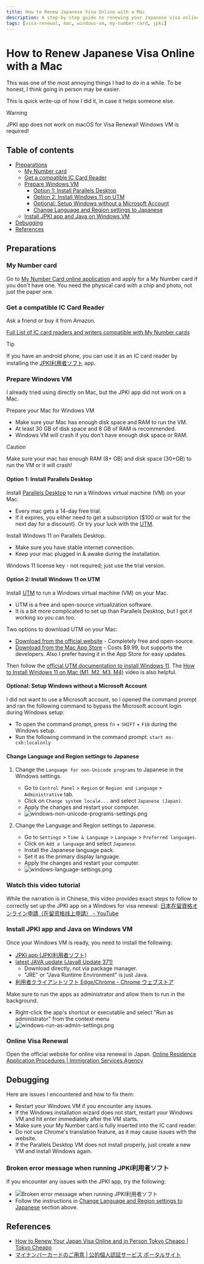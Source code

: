 ```yaml
---
title: How to Renew Japanese Visa Online with a Mac
description: A step-by-step guide to renewing your Japanese visa online using a Mac.
tags: [visa-renewal, mac, windows-vm, my-number-card, jpki]
---
```


# How to Renew Japanese Visa Online with a Mac

This was one of the most annoying things I had to do in a while.
To be honest, I think going in person may be easier.

This is quick write-up of how I did it, in case it helps someone else.

> [!WARNING]  
> JPKI app does not work on macOS for Visa Renewal! Windows VM is required!


## Table of contents <!-- omit in toc -->

* [Preparations](#preparations)
  * [My Number card](#my-number-card)
  * [Get a compatible IC Card Reader](#get-a-compatible-ic-card-reader)
  * [Prepare Windows VM](#prepare-windows-vm)
    * [Option 1: Install Parallels Desktop](#option-1-install-parallels-desktop)
    * [Option 2: Install Windows 11 on UTM](#option-2-install-windows-11-on-utm)
    * [Optional: Setup Windows without a Microsoft Account](#optional-setup-windows-without-a-microsoft-account)
    * [Change Language and Region settings to Japanese](#change-language-and-region-settings-to-japanese)
  * [Install JPKI app and Java on Windows VM](#install-jpki-app-and-java-on-windows-vm)
* [Debugging](#debugging)
* [References](#references)


## Preparations


### My Number card

Go to [My Number Card online application](https://www.kojinbango-card.go.jp/en-mynumber/) and apply for a My Number card if you don't have one. You need the physical card with a chip and photo, not just the paper one.


### Get a compatible IC Card Reader

Ask a friend or buy it from Amazon.

[Full List of IC card readers and writers compatible with My Number cards](https://www.jpki.go.jp/prepare/pdf/num_rwlist11.pdf)

> [!TIP]  
> If you have an android phone, you can use it as an IC card reader by installing the [JPKI利用者ソフト](https://play.google.com/store/apps/details?id=jp.go.jpki.mobile.utility&pcampaignid=web_share) app.


### Prepare Windows VM

I already tried using directly on Mac, but the JPKI app did not work on a Mac.

Prepare your Mac for Windows VM
* Make sure your Mac has enough disk space and RAM to run the VM.
* At least 30 GB of disk space and 8 GB of RAM is recommended.
* Windows VM will crash if you don't have enough disk space or RAM.

> [!CAUTION]  
> Make sure your mac has enough RAM (8+ GB) and disk space (30+GB) to run the VM or it will crash!


#### Option 1: Install Parallels Desktop

Install [Parallels Desktop](https://www.parallels.com/products/desktop/trial/) to run a Windows virtual machine (VM) on your Mac.
* Every mac gets a 14-day free trial.
* If it expires, you either need to get a subscription ($100 or wait for the next day for a discount). Or try your luck with the [UTM](#option-2-install-windows-11-on-utm).


Install Windows 11 on Parallels Desktop.
* Make sure you have stable internet connection.
* Keep your mac plugged in & awake during the installation.

Windows 11 license key - not required; just use the trial version.


#### Option 2: Install Windows 11 on UTM

Install [UTM](https://mac.getutm.app/) to run a Windows virtual machine (VM) on your Mac.
* UTM is a free and open-source virtualization software.
* It is a bit more complicated to set up than Parallels Desktop, but I got it working so you can too.

Two options to download UTM on your Mac:
* [Download from the official website](https://mac.getutm.app/) - Completely free and open-source.
* [Download from the Mac App Store](https://apps.apple.com/app/utm-virtual-machines/id1538878817) - Costs $9.99, but supports the developers. Also I prefer having it in the App Store for easy updates.

Then follow the [official UTM documentation to install Windows 11](https://docs.getutm.app/guides/windows/).
The [How to Install Windows 11 on Mac (M1, M2, M3, M4)](https://www.youtube.com/watch?v=hdddzyIPasU) video is also helpful.


#### Optional: Setup Windows without a Microsoft Account

I did not want to use a Microsoft account, so I opened the command prompt and ran the following command to bypass the Microsoft account login during Windows setup:
* To open the command prompt, press `fn` + `SHIFT` + `F10` during the Windows setup.
* Run the following command in the command prompt: `start ms-cxh:localonly`


#### Change Language and Region settings to Japanese

1. Change the `Language for non-Unicode programs` to Japanese in the Windows settings.
    * Go to `Control Panel` > `Region` or `Region and Language` > `Administrative` tab.
    * Click on `Change system locale...` and select `Japanese (Japan)`.
    * Apply the changes and restart your computer.
    * ![windows-non-unicode-programs-settings.png](../../img/windows-non-unicode-programs-settings.png)

2. Change the Language and Region settings to Japanese.
    * Go to `Settings` > `Time & Language` > `Language` > `Preferred languages`.
    * Click on `Add a language` and select `Japanese`.
    * Install the Japanese language pack.
    * Set it as the primary display language.
    * Apply the changes and restart your computer.
    * ![windows-language-settings.png](../../img/windows-language-settings.png)


### Watch this video tutorial

While the narration is in Chinese, this video provides exact steps to follow to correctly set up the JPKI app on a Windows for visa renewal:
[日本在留資格オンライン申請（在留资格线上申請） - YouTube](https://www.youtube.com/watch?v=IWJOFH99NpM)


### Install JPKI app and Java on Windows VM

Once your Windows VM is ready, you need to install the following:
* [JPKI app (JPKI利用者ソフト)](https://www.jpki.go.jp/download/win.html)
* [latest JAVA update (Java8 Update 371)](https://www.java.com/en/download/)
  * Download directly, not via package manager.
  * "JRE" or "Java Runtime Environment" is just Java.
* [利用者クライアントソフト Edge/Chrome - Chrome ウェブストア](https://chromewebstore.google.com/detail/%E5%88%A9%E7%94%A8%E8%80%85%E3%82%AF%E3%83%A9%E3%82%A4%E3%82%A2%E3%83%B3%E3%83%88%E3%82%BD%E3%83%95%E3%83%88-edgechrome/ddhaancdmkmeigppopkakhpbboccibla?hl=ja)

Make sure to run the apps as administrator and allow them to run in the background.
* Right-click the app's shortcut or executable and select "Run as administrator" from the context menu
* ![windows-run-as-admin-settings.png](../../img/windows-run-as-admin-settings.png)


### Online Visa Renewal

Open the official website for online visa renewal in Japan.
[Online Residence Application Procedures | Immigration Services Agency](https://www.moj.go.jp/isa/applications/online/onlineshinsei.html?hl=en)


## Debugging

Here are issues I encountered and how to fix them:
* Restart your Windows VM if you encounter any issues.
* If the Windows installation wizard does not start, restart your Windows VM and hit enter immediately after the VM starts.
* Make sure your My Number card is fully inserted into the IC card reader.
* Do not use Chrome's translation feature, as it may cause issues with the website.
* If the Parallels Desktop VM does not install properly, just create a new VM and install Windows again.


### Broken error message when running JPKI利用者ソフト

If you encounter any issues with the JPKI app, try the following:
* ![Broken error message when running JPKI利用者ソフト](jpki-error-broken.png)
* Follow the instructions in [Change Language and Region settings to Japanese](#change-language-and-region-settings-to-japanese) section above.


## References

* [How to Renew Your Japan Visa Online and in Person Tokyo Cheapo | Tokyo Cheapo](https://tokyocheapo.com/living/renew-visa-online-japan/)
* [マイナンバーカードのご用意 | 公的個人認証サービス ポータルサイト](https://www.jpki.go.jp/prepare/juki.html)
